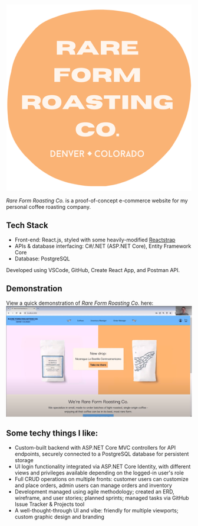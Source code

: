 ![Rare Form Roasting Logo](RFRLogoCircle.svg)

*Rare Form Roasting Co.* is a proof-of-concept e-commerce website for my personal coffee roasting company. 

## Tech Stack
- Front-end: React.js, styled with some heavily-modified [Reactstrap](https://github.com/reactstrap/reactstrap)
- APIs & database interfacing: C#/.NET (ASP.NET Core), Entity Framework Core
- Database: PostgreSQL

Developed using VSCode, GitHub, Create React App, and Postman API.

## Demonstration

View a quick demonstration of *Rare Form Roasting Co.* here:
[![Rare Form Roasting Video](RFRThumbnail.png)](https://youtu.be/o-PwQQVBHhk?si=44_NIQUjhpj7eQAa)

## Some techy things I like:
- Custom-built backend with ASP.NET Core MVC controllers for API endpoints, securely connected to a PostgreSQL database for persistent storage
- UI login functionality integrated via ASP.NET Core Identity, with different views and privileges available depending on the logged-in user's role
- Full CRUD operations on multiple fronts: customer users can customize and place orders, admin users can manage orders and inventory
- Development managed using agile methodology; created an ERD, wireframe, and user stories; planned sprints; managed tasks via GitHub Issue Tracker & Projects tool
- A well-thought-through UI and vibe: friendly for multiple viewports; custom graphic design and branding